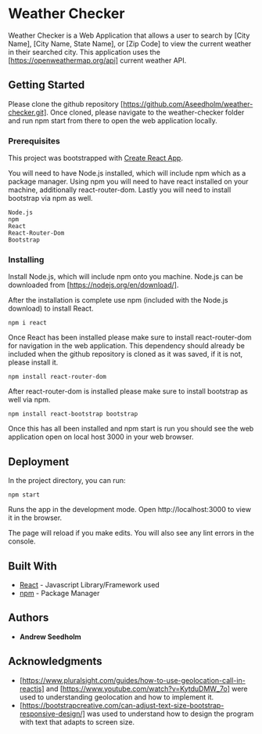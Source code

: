 # Weather Checker

Weather Checker is a Web Application that allows a user to search by [City Name], [City Name, State Name], or [Zip Code] to view the current weather in their searched city. This application uses the [https://openweathermap.org/api] current weather API.

## Getting Started

Please clone the github repository [https://github.com/Aseedholm/weather-checker.git]. Once cloned, please navigate to the weather-checker folder and run npm start from there to open the web application locally. 

### Prerequisites
This project was bootstrapped with [Create React App](https://github.com/facebook/create-react-app).

You will need to have Node.js installed, which will include npm which as a package manager. Using npm you will need to have react installed on your machine, additionally react-router-dom. Lastly you will need to install bootstrap via npm as well.  

```
Node.js
npm
React
React-Router-Dom
Bootstrap
```

### Installing

Install Node.js, which will include npm onto you machine. Node.js can be downloaded from [https://nodejs.org/en/download/]. 

After the installation is complete use npm (included with the Node.js download) to install React. 
```
npm i react
```

Once React has been installed please make sure to install react-router-dom for navigation in the web application. This dependency should already be included when the github repository is cloned as it was saved, if it is not, please install it. 
```
npm install react-router-dom
```

After react-router-dom is installed please make sure to install bootstrap as well via npm.
```
npm install react-bootstrap bootstrap
```

Once this has all been installed and npm start is run you should see the web application open on local host 3000 in your web browser. 

## Deployment
In the project directory, you can run:
```
npm start
```
Runs the app in the development mode.
Open http://localhost:3000 to view it in the browser.

The page will reload if you make edits.
You will also see any lint errors in the console.

## Built With

* [React](https://reactjs.org/docs/getting-started.html) - Javascript Library/Framework used
* [npm](https://docs.npmjs.com/) - Package Manager

## Authors

* **Andrew Seedholm**

## Acknowledgments

* [https://www.pluralsight.com/guides/how-to-use-geolocation-call-in-reactjs] and [https://www.youtube.com/watch?v=KytduDMW_7o] were used to understanding geolocation and how to implement it. 
* [https://bootstrapcreative.com/can-adjust-text-size-bootstrap-responsive-design/] was used to understand how to design the program with text that adapts to screen size. 
